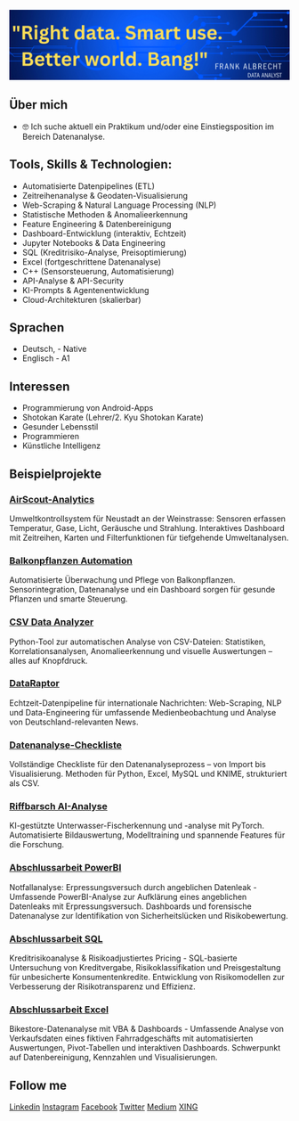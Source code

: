 ![banner](https://github.com/Watchkido/Frank_Albrecht-Data_Analyst/blob/main/TheRightAnalyst/img/my_data_analyst_frank_albrecht_banner.png)

## Über mich

- 🤓 Ich suche aktuell ein Praktikum und/oder eine Einstiegsposition im Bereich Datenanalyse.

## Tools, Skills & Technologien:

- Automatisierte Datenpipelines (ETL)
- Zeitreihenanalyse & Geodaten-Visualisierung
- Web-Scraping & Natural Language Processing (NLP)
- Statistische Methoden & Anomalieerkennung
- Feature Engineering & Datenbereinigung
- Dashboard-Entwicklung (interaktiv, Echtzeit)
- Jupyter Notebooks & Data Engineering
- SQL (Kreditrisiko-Analyse, Preisoptimierung)
- Excel (fortgeschrittene Datenanalyse)
- C++ (Sensorsteuerung, Automatisierung)
- API-Analyse & API-Security
- KI-Prompts & Agentenentwicklung
- Cloud-Architekturen (skalierbar)

## Sprachen

- Deutsch, - Native
- Englisch - A1

## Interessen

- Programmierung von Android-Apps
- Shotokan Karate (Lehrer/2. Kyu Shotokan Karate)
- Gesunder Lebensstil
- Programmieren
- Künstliche Intelligenz

## Beispielprojekte

### [AirScout-Analytics](TheRightAnalyst/md/AirScout-Analytics.md)

Umweltkontrollsystem für Neustadt an der Weinstrasse: Sensoren erfassen Temperatur, Gase, Licht, Geräusche und Strahlung. Interaktives Dashboard mit Zeitreihen, Karten und Filterfunktionen für tiefgehende Umweltanalysen.

### [Balkonpflanzen Automation](TheRightAnalyst/md/Balkonpflanzen%20Automation.md)

Automatisierte Überwachung und Pflege von Balkonpflanzen. Sensorintegration, Datenanalyse und ein Dashboard sorgen für gesunde Pflanzen und smarte Steuerung.

### [CSV Data Analyzer](TheRightAnalyst/md/CSV_Analyser.md)

Python-Tool zur automatischen Analyse von CSV-Dateien: Statistiken, Korrelationsanalysen, Anomalieerkennung und visuelle Auswertungen – alles auf Knopfdruck.

### [DataRaptor](TheRightAnalyst/md/DataRaptor.md)

Echtzeit-Datenpipeline für internationale Nachrichten: Web-Scraping, NLP und Data-Engineering für umfassende Medienbeobachtung und Analyse von Deutschland-relevanten News.

### [Datenanalyse-Checkliste](TheRightAnalyst/md/Datenanalyse-Checkliste.md)

Vollständige Checkliste für den Datenanalyseprozess – von Import bis Visualisierung. Methoden für Python, Excel, MySQL und KNIME, strukturiert als CSV.

### [Riffbarsch AI-Analyse](https://github.com/Watchkido/010_Riffbarsch)

KI-gestützte Unterwasser-Fischerkennung und -analyse mit PyTorch. Automatisierte Bildauswertung, Modelltraining und spannende Features für die Forschung.

### [Abschlussarbeit PowerBI](https://github.com/Watchkido/Abschlussarbeit-PowerBI)

Notfallanalyse: Erpressungsversuch durch angeblichen Datenleak - Umfassende PowerBI-Analyse zur Aufklärung eines angeblichen Datenleaks mit Erpressungsversuch. Dashboards und forensische Datenanalyse zur Identifikation von Sicherheitslücken und Risikobewertung.

### [Abschlussarbeit SQL](https://github.com/Watchkido/Abschlussarbeit-SQL)

Kreditrisikoanalyse & Risikoadjustiertes Pricing - SQL-basierte Untersuchung von Kreditvergabe, Risikoklassifikation und Preisgestaltung für unbesicherte Konsumentenkredite. Entwicklung von Risikomodellen zur Verbesserung der Risikotransparenz und Effizienz.

### [Abschlussarbeit Excel](https://github.com/Watchkido/Abschlussarbeit-Excel)

Bikestore-Datenanalyse mit VBA & Dashboards - Umfassende Analyse von Verkaufsdaten eines fiktiven Fahrradgeschäfts mit automatisierten Auswertungen, Pivot-Tabellen und interaktiven Dashboards. Schwerpunkt auf Datenbereinigung, Kennzahlen und Visualisierungen.

## Follow me

[Linkedin](<(https://www.linkedin.com/in/frank-albrecht/)>)
[Instagram](https://www.instagram.c)
[Facebook](https://www.facebook.com/Avitarus/)
[Twitter](https://x.com/000oo000)
[Medium](https://medium.com/@avitarus)
[XING](https://www.xing.com/profile/Frank_Albrecht72)
